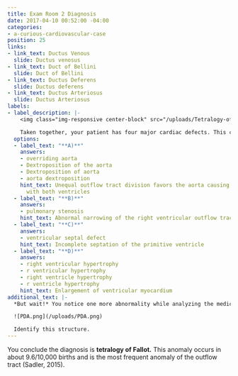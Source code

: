 ```yaml
---
title: Exam Room 2 Diagnosis
date: 2017-04-10 00:52:00 -04:00
categories:
- a-curious-cardiovascular-case
position: 25
links:
- link_text: Ductus Venous
  slide: Ductus venosus
- link_text: Duct of Bellini
  slide: Duct of Bellini
- link_text: Ductus Deferens
  slide: Ductus deferens
- link_text: Ductus Arteriosus
  slide: Ductus Arteriosus
labels:
- label_description: |-
    <img class="img-responsive center-block" src="/uploads/Tetralogy-of-Fallot-label.png" />

    Taken together, your patient has four major cardiac defects. This condition is known as **Tetralogy of Fallot**. Label the four anomalies seen in this condition indicated below.
  options:
  - label_text: "**A)**"
    answers:
    - overriding aorta
    - Dextroposition of the aorta
    - Dextroposition of aorta
    - aorta dextroposition
    hint_text: Unequal outflow tract division favors the aorta causing it to communicate
      with both ventricles
  - label_text: "**B)**"
    answers:
    - pulmonary stenosis
    hint_text: Abnormal narrowing of the right ventricular outflow tract
  - label_text: "**C)**"
    answers:
    - ventricular septal defect
    hint_text: Incomplete septation of the primitive ventricle
  - label_text: "**D)**"
    answers:
    - right ventricular hypertrophy
    - r ventricular hypertrophy
    - right ventricle hypertrophy
    - r ventricle hypertrophy
    hint_text: Enlargement of ventricular myocardium
additional_text: |-
  *But wait!* You notice one more abnormality while analyzing the medical image of your patient related to the following circled structure.

  ![PDA.png](/uploads/PDA.png)

  Identify this structure.
---
```


You conclude the diagnosis is **tetralogy of Fallot.** This anomaly occurs in about 9.6/10,000 births and is the most frequent anomaly of the outflow tract (Sadler, 2015). 